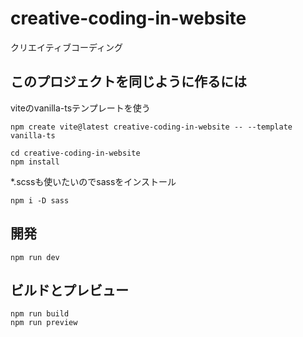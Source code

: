 # creative-coding-in-website
クリエイティブコーディング


## このプロジェクトを同じように作るには
viteのvanilla-tsテンプレートを使う

```
npm create vite@latest creative-coding-in-website -- --template vanilla-ts

cd creative-coding-in-website
npm install
```

*.scssも使いたいのでsassをインストール

```
npm i -D sass
```


## 開発

```
npm run dev
```

## ビルドとプレビュー

```
npm run build
npm run preview
```
